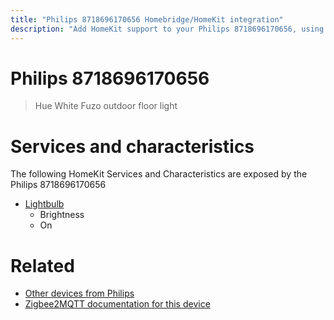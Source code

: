 ```yaml
---
title: "Philips 8718696170656 Homebridge/HomeKit integration"
description: "Add HomeKit support to your Philips 8718696170656, using Homebridge, Zigbee2MQTT and homebridge-z2m."
---
```

<!---
This file has been GENERATED using src/docgen/docgen.ts
DO NOT EDIT THIS FILE MANUALLY!
-->
# Philips 8718696170656
> Hue White Fuzo outdoor floor light


# Services and characteristics
The following HomeKit Services and Characteristics are exposed by
the Philips 8718696170656

* [Lightbulb](../../light.md)
  * Brightness
  * On


# Related
* [Other devices from Philips](../index.md#philips)
* [Zigbee2MQTT documentation for this device](https://www.zigbee2mqtt.io/devices/8718696170656.html)
